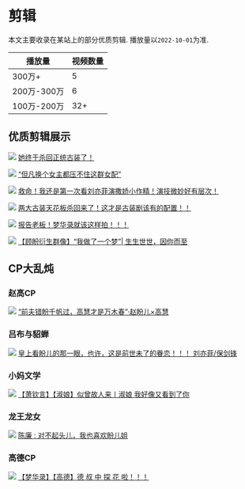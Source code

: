 # 剪辑

本文主要收录在某站上的部分优质剪辑. 播放量以`2022-10-01`为准.


| 播放量        | 视频数量         |
| --------------- | ---------------- |
| 300万+ | 5  |
| 200万-300万 | 6 |
| 100万-200万 | 32+ |



## 优质剪辑展示

![](/image/erchuang/video/cover-1.jpg)
[她终于杀回正统古装了！](https://www.bilibili.com/video/BV1554y1576n)


![](/image/erchuang/video/cover-2.jpg)
[“但凡换个女主都压不住这群女配”](https://www.bilibili.com/video/BV1334y1L76c)


![](/image/erchuang/video/cover-3.jpg)
[救命！我还是第一次看刘亦菲演撒娇小作精！演技微妙好有层次！](https://www.bilibili.com/video/BV1BW4y1C7Q3?share_source=copy_web&vd_source=f736773e8cd672da4192a42087bfe36c)


![](/image/erchuang/video/cv-9.jpg)
[两大古装天花板杀回来了！这才是古装剧该有的配置！！](https://www.bilibili.com/video/BV1Ey4y1u7gk?share_source=copy_web&vd_source=f736773e8cd672da4192a42087bfe36c)


![](/image/erchuang/video/cv-10.jpg)
[报告老板！梦华录就该这样拍！！！](https://www.bilibili.com/video/BV1T341137Jq?share_source=copy_web&vd_source=f736773e8cd672da4192a42087bfe36c)


![](/image/lu/gupan.jpg)
[【顾盼衍生群像】“我做了一个梦”| 生生世世，因你而至](https://www.bilibili.com/video/BV1Ug411Q7ri?share_source=copy_web&vd_source=f736773e8cd672da4192a42087bfe36c)


## CP大乱炖


### 赵高CP
![](/image/erchuang/video/cover-4.jpg)
[“前夫错盼千帆过，高慧才是万木春”·赵盼儿×高慧](https://www.bilibili.com/video/BV1mr4y1u77q?share_source=copy_web&vd_source=f736773e8cd672da4192a42087bfe36c)


### 吕布与貂蝉
![](/image/erchuang/video/cv-5.jpg)
[皇上看盼儿的那一眼，也许，这是前世未了的眷恋！！！ 刘亦菲/保剑锋](https://www.bilibili.com/video/BV1MW4y1r7vJ?share_source=copy_web&vd_source=f736773e8cd672da4192a42087bfe36c)


### 小妈文学
![](/image/erchuang/video/cv-6.jpg)
[【萧钦言】【淑娘】似曾故人来丨淑娘 我好像又看到了你](https://www.bilibili.com/video/BV1dY411N7Lg?share_source=copy_web&vd_source=f736773e8cd672da4192a42087bfe36c)


### 龙王龙女
![](/image/erchuang/video/cv-7.jpg)
[陈廉 : 对不起头儿，我也喜欢盼儿姐](https://www.bilibili.com/video/BV1iB4y1q7Sm?share_source=copy_web&vd_source=f736773e8cd672da4192a42087bfe36c)



### 高德CP
![](/image/erchuang/video/cv-8.jpg)
[【梦华录】【高德】德 叔 中 探 花 啦！！！](https://www.bilibili.com/video/BV16g411976X?share_source=copy_web&vd_source=f736773e8cd672da4192a42087bfe36c)
